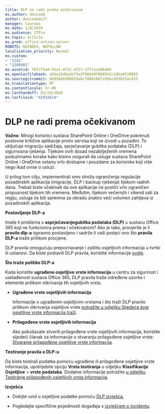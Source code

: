 ```yaml
---
title: DLP ne radi prema očekivanom
ms.author: deniseb
author: denisebmsft
manager: laurawi
ms.date: 1/9/2019
ms.audience: ITPro
ms.topic: article
ms.prod: office-online-server
ROBOTS: NOINDEX, NOFOLLOW
localization_priority: Normal
ms.custom:
- "1241"
- "3200001"
ms.assetid: f6fcf5ad-55a1-4f25-af27-1f7c1ce06409
ms.openlocfilehash: a56e18ddadef3a2f9056978b8542c1dba8f29665
ms.sourcegitcommit: b0d5b68366028abcf08610672d5bc9d3b25ac433
ms.translationtype: MT
ms.contentlocale: hr-HR
ms.lasthandoff: 03/24/2020
ms.locfileid: "42932614"
---
```

# <a name="dlp-not-working-as-expected"></a>DLP ne radi prema očekivanom

**Važno**: Mnogi korisnici sustava SharePoint Online i OneDrive pokrenuti poslovne kritične aplikacije protiv servisa koji se izvodi u pozadini. To uključuje migraciju sadržaja, sprječavanje gubitka podataka (DLP) i sigurnosna rješenja. Tijekom ovih dosad nezabilježenih vremena poduzimamo korake kako bismo osigurali da usluge sustava SharePoint Online i OneDrive ostanu vrlo dostupne i pouzdane za korisnike koji više nego ikad ovise o usluzi.

U prilog tom cilju, implementirali smo stroža ograničenja regulacije pozadinskih aplikacija (migracije, DLP i backup rješenja) tijekom radnih dana. Trebali biste očekivati da ove aplikacije će postići vrlo ograničen propusnost tijekom tih vremena. Međutim, tijekom večernjih i vikend sati za regiju, usluga će biti spremna za obradu znatno veći volumen zahtjeva iz pozadinskih aplikacija.

 **Postavljanje DLP-a**

Imate li problema s **asprječavanjegubitka podataka (DLP)** u sustavu Office 365 koji ne funkcionira prema i očekivanom? Ako je tako, provjerite je li **pravilo dlp-a** ispravno postavljeno i sadrže li vaši podaci ono što **pravila DLP-a** traže prilikom procjene.
  
DLP pravila omogućuju prepoznavanje i zaštitu osjetljivih informacija u tvrtki ili ustanovi. Da biste postavili DLP pravila, koristite informacije [ovdje](https://docs.microsoft.com/office365/securitycompliance/prevent-data-loss#set-up-dlp).
  
 **Što traže politike DLP-a**
  
Kada koristite **ugrađene osjetljive vrste informacija** u centru za sigurnost i usklađenost sustava Office 365, DLP pravila traže određene uzorke i elemente prilikom otkrivanja tih osjetljivih vrsta.
  
- **Ugrađene vrste osjetljivih informacija**

    Informacije o ugrađenim osjetljivim vrstama i što traži DLP pravilo prilikom otkrivanja osjetljive vrste [potražite u odjeljku Sljedeće koje osjetljive vrste informacija traži](https://docs.microsoft.com/office365/securitycompliance/what-the-sensitive-information-types-look-for).

- **Prilagođene vrste osjetljivih informacija**

    Ako pokušavate stvoriti prilagođene vrste osjetljivih informacija, koristite sljedeći članak za informacije o stvaranju prilagođene osjetljive vrste: [Stvaranje prilagođene osjetljive vrste informacija](https://docs.microsoft.com/office365/securitycompliance/create-a-custom-sensitive-information-type).

**Testiranje pravila o DLP-u**

Da biste testirali podatke pomoću ugrađene ili prilagođene osjetljive vrste informacija, upotrijebite opciju **Vrsta testiranja** u odjeljku **Klasifikacije Osjetljive** > **vrste podataka**. Dodatne informacije potražite [u odjeljku Testiranje prilagođenih osjetljivih vrsta informacija](https://docs.microsoft.com/office365/securitycompliance/create-a-custom-sensitive-information-type#test-custom-sensitive-information-types-in-the-security--compliance-center).

 **Izvješća**
  
- Dobijte uvid u osjetljive podatke pomoću [DLP izvješća.](https://docs.microsoft.com/office365/securitycompliance/data-loss-prevention-policies#dlp-reports)

- Pogledajte specifične pojedinosti događaja s [izvješćem o incidentu](https://docs.microsoft.com/office365/securitycompliance/data-loss-prevention-policies#incident-reports).
